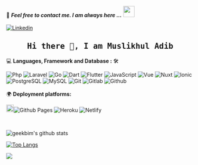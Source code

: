 📝 ***Feel free to contact me. I am always here ...*** <img src="https://media.giphy.com/media/WUlplcMpOCEmTGBtBW/giphy.gif" width="30">
<br>
<br>
[![Linkedin](https://img.shields.io/badge/Muslikhul%20Adib-blue?logo=Linkedin&logoColor=blue&labelColor=black)](https://www.linkedin.com/in/muslikhul-adib/)
<h2 align='center'><samp><strong>Hi there 👋, I am Muslikhul Adib</strong></samp></h2>

💻 **Languages, Framework and Database :** 🛠️<br>

![Php](https://img.shields.io/badge/-Php-000000?style=flat&logo=php&logoColor=7377AD&labelColor=ffffff)
![Laravel](https://img.shields.io/badge/-Laravel-000000?style=flat&logo=laravel&logoColor=F72414&labelColor=ffffff)
![Go](https://img.shields.io/badge/-Go-000000?style=flat&logo=go&logoColor=00A7D0&labelColor=ffffff)
![Dart](https://img.shields.io/badge/-Dart-000000?style=flat&logo=dart&logoColor=025596&labelColor=ffffff)
![Flutter](https://img.shields.io/badge/-Flutter-000000?style=flat&logo=flutter&logoColor=51BFF0&labelColor=ffffff)
![JavaScript](https://img.shields.io/badge/-JavaScript-000000?style=flat&logo=javascript)
![Vue](https://img.shields.io/badge/-VueJs-000000?style=flat&logo=vuedotjs&labelColor=ffffff)
![Nuxt](https://img.shields.io/badge/-NuxtJs-000000?style=flat&logo=nuxtdotjs&labelColor=ffffff)
![Ionic](https://img.shields.io/badge/-IonicJs-000000?style=flat&logo=ionic&labelColor=ffffff)
![PostgreSQL](https://img.shields.io/badge/-PostgreSQL-000000?style=flat&logo=postgresql&logoColor=ffffff&labelColor=336791)
![MySQL](https://img.shields.io/badge/-MySQL-000000?style=flat&logo=mysql&labelColor=ffffff)
![Git](https://img.shields.io/badge/-Git-000000?style=flat&logo=git&labelColor=ffffff)
![Gitlab](https://img.shields.io/badge/-Gitlab-000000?style=flat&logo=gitlab&labelColor=ffffff)
![Github](https://img.shields.io/badge/-Github-000000?style=flat&logo=github)
<br><br>
🌍 **Deployment platforms:**<br>

<img alt="Github Pages" width="20px" height="20px" src="https://techcrunch.com/wp-content/uploads/2010/07/github-logo.png" />![Github Pages](https://img.shields.io/badge/-Github%20Pages-000000?style=flat&logo=github-pages) 
![Heroku](https://img.shields.io/badge/-Heroku-000000?style=flat&logo=heroku&labelColor=430098) 
![Netlify](https://img.shields.io/badge/-Netlify-000000?style=flat&logo=netlify&labelColor=000000)

<br>

![geekbim's github stats](https://github-readme-stats.vercel.app/api?username=adibpwd&show_icons=true)

[![Top Langs](https://github-readme-stats.vercel.app/api/top-langs/?username=adibpwd&layout=compact)](https://github.com/anuraghazra/github-readme-stats)

![](https://komarev.com/ghpvc/?username=adibpwd&color=lightgray)
